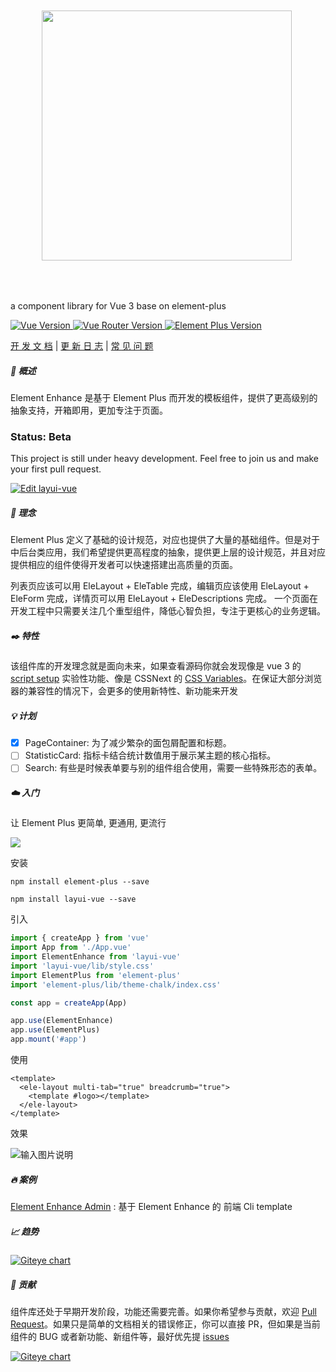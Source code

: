 <img src="/docs/src/assets/logo.svg" width="400px" style="margin:50px" />

a component library for Vue 3 base on element-plus

<p>
  <a href="#">
    <img src="https://img.shields.io/badge/Vue-3.0.0+-green.svg" alt="Vue Version">
  </a>
  <a href="#">
    <img src="https://img.shields.io/badge/Vue Router-4.0.0+-green.svg" alt="Vue Router Version">
  </a>
  <a href="#">
    <img src="https://img.shields.io/badge/Element Plus-1.0.0+-green.svg" alt="Element Plus Version">
  </a>
</p>

[开 发 文 档](https://jmysy.github.io/layui-vue) | [更 新 日 志](https://gitee.com/Jmysy/layui-vue/releases) | [常 见 问 题](https://gitee.com/Jmysy/layui-vue/issues)

##### 📖 概述

Element Enhance 是基于 Element Plus 而开发的模板组件，提供了更高级别的抽象支持，开箱即用，更加专注于页面。

### Status: Beta

This project is still under heavy development. Feel free to join us and make your first pull request.

[![Edit layui-vue](https://codesandbox.io/static/img/play-codesandbox.svg)](https://codesandbox.io/s/layui-vue-template-vh9bg?fontsize=14&hidenavigation=1&theme=dark)

##### 📢 理念

Element Plus 定义了基础的设计规范，对应也提供了大量的基础组件。但是对于中后台类应用，我们希望提供更高程度的抽象，提供更上层的设计规范，并且对应提供相应的组件使得开发者可以快速搭建出高质量的页面。

列表页应该可以用 EleLayout + EleTable 完成，编辑页应该使用 EleLayout + EleForm 完成，详情页可以用 EleLayout + EleDescriptions 完成。 一个页面在开发工程中只需要关注几个重型组件，降低心智负担，专注于更核心的业务逻辑。

##### ✒️ 特性

该组件库的开发理念就是面向未来，如果查看源码你就会发现像是 vue 3 的 [script setup](https://github.com/vuejs/rfcs/pull/227.) 实验性功能、像是 CSSNext 的 [CSS Variables](https://developer.mozilla.org/en-US/docs/Web/CSS/--*)。在保证大部分浏览器的兼容性的情况下，会更多的使用新特性、新功能来开发

##### 💡 计划

- [x] PageContainer: 为了减少繁杂的面包屑配置和标题。
- [ ] StatisticCard: 指标卡结合统计数值用于展示某主题的核心指标。
- [ ] Search: 有些是时候表单要与别的组件组合使用，需要一些特殊形态的表单。

##### ☁️ 入门

让 Element Plus 更简单, 更通用, 更流行

<img src="/docs/src/assets/banner.png"/>

安装

```
npm install element-plus --save

npm install layui-vue --save
```

引入

```js
import { createApp } from 'vue'
import App from './App.vue'
import ElementEnhance from 'layui-vue'
import 'layui-vue/lib/style.css'
import ElementPlus from 'element-plus'
import 'element-plus/lib/theme-chalk/index.css'

const app = createApp(App)

app.use(ElementEnhance)
app.use(ElementPlus)
app.mount('#app')
```

使用

```vue
<template>
  <ele-layout multi-tab="true" breadcrumb="true">
    <template #logo></template>
  </ele-layout>
</template>
```

效果

![输入图片说明](https://images.gitee.com/uploads/images/2021/0530/172502_95f955fc_4835367.png '屏幕截图.png')

##### 🔥 案例

[Element Enhance Admin](https://gitee.com/Jmysy/layui-vue-admin) : 基于 Element Enhance 的 前端 Cli template

##### 📈 趋势

[![Giteye chart](https://chart.giteye.net/gitee/Jmysy/layui-vue/9X8CXNEY.png)](https://giteye.net/chart/9X8CXNEY)

##### 🍚 贡献

组件库还处于早期开发阶段，功能还需要完善。如果你希望参与贡献，欢迎 [Pull Request](https://github.com/Jmysy/layui-vue/pulls)。如果只是简单的文档相关的错误修正，你可以直接 PR，但如果是当前组件的 BUG 或者新功能、新组件等，最好优先提 [issues](https://github.com/Jmysy/layui-vue/issues)

[![Giteye chart](https://chart.giteye.net/gitee/Jmysy/layui-vue/57W94KFG.png)](https://giteye.net/chart/57W94KFG)

